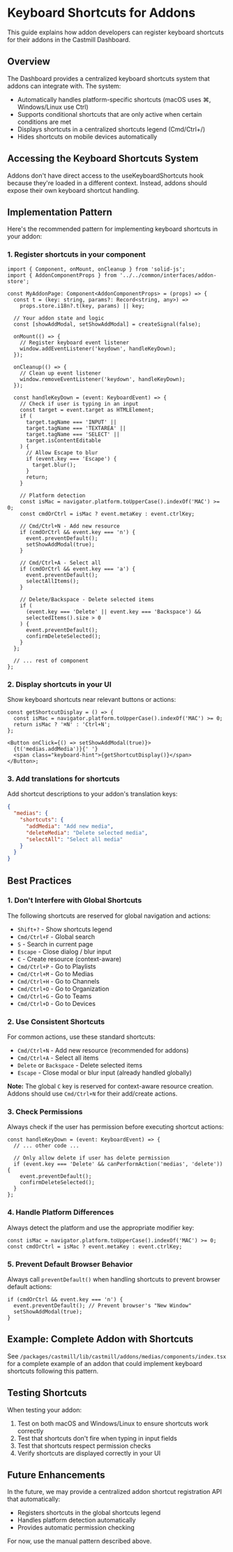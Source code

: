 # Keyboard Shortcuts for Addons

This guide explains how addon developers can register keyboard shortcuts for their addons in the Castmill Dashboard.

## Overview

The Dashboard provides a centralized keyboard shortcuts system that addons can integrate with. The system:

- Automatically handles platform-specific shortcuts (macOS uses ⌘, Windows/Linux use Ctrl)
- Supports conditional shortcuts that are only active when certain conditions are met
- Displays shortcuts in a centralized shortcuts legend (Cmd/Ctrl+/)
- Hides shortcuts on mobile devices automatically

## Accessing the Keyboard Shortcuts System

Addons don't have direct access to the useKeyboardShortcuts hook because they're loaded in a different context. Instead, addons should expose their own keyboard shortcut handling.

## Implementation Pattern

Here's the recommended pattern for implementing keyboard shortcuts in your addon:

### 1. Register shortcuts in your component

```tsx
import { Component, onMount, onCleanup } from 'solid-js';
import { AddonComponentProps } from '../../common/interfaces/addon-store';

const MyAddonPage: Component<AddonComponentProps> = (props) => {
  const t = (key: string, params?: Record<string, any>) =>
    props.store.i18n?.t(key, params) || key;

  // Your addon state and logic
  const [showAddModal, setShowAddModal] = createSignal(false);

  onMount(() => {
    // Register keyboard event listener
    window.addEventListener('keydown', handleKeyDown);
  });

  onCleanup(() => {
    // Clean up event listener
    window.removeEventListener('keydown', handleKeyDown);
  });

  const handleKeyDown = (event: KeyboardEvent) => {
    // Check if user is typing in an input
    const target = event.target as HTMLElement;
    if (
      target.tagName === 'INPUT' ||
      target.tagName === 'TEXTAREA' ||
      target.tagName === 'SELECT' ||
      target.isContentEditable
    ) {
      // Allow Escape to blur
      if (event.key === 'Escape') {
        target.blur();
      }
      return;
    }

    // Platform detection
    const isMac = navigator.platform.toUpperCase().indexOf('MAC') >= 0;
    const cmdOrCtrl = isMac ? event.metaKey : event.ctrlKey;

    // Cmd/Ctrl+N - Add new resource
    if (cmdOrCtrl && event.key === 'n') {
      event.preventDefault();
      setShowAddModal(true);
    }

    // Cmd/Ctrl+A - Select all
    if (cmdOrCtrl && event.key === 'a') {
      event.preventDefault();
      selectAllItems();
    }

    // Delete/Backspace - Delete selected items
    if (
      (event.key === 'Delete' || event.key === 'Backspace') &&
      selectedItems().size > 0
    ) {
      event.preventDefault();
      confirmDeleteSelected();
    }
  };

  // ... rest of component
};
```

### 2. Display shortcuts in your UI

Show keyboard shortcuts near relevant buttons or actions:

```tsx
const getShortcutDisplay = () => {
  const isMac = navigator.platform.toUpperCase().indexOf('MAC') >= 0;
  return isMac ? '⌘N' : 'Ctrl+N';
};

<Button onClick={() => setShowAddModal(true)}>
  {t('medias.addMedia')}{' '}
  <span class="keyboard-hint">{getShortcutDisplay()}</span>
</Button>;
```

### 3. Add translations for shortcuts

Add shortcut descriptions to your addon's translation keys:

```json
{
  "medias": {
    "shortcuts": {
      "addMedia": "Add new media",
      "deleteMedia": "Delete selected media",
      "selectAll": "Select all media"
    }
  }
}
```

## Best Practices

### 1. **Don't Interfere with Global Shortcuts**

The following shortcuts are reserved for global navigation and actions:

- `Shift+?` - Show shortcuts legend
- `Cmd/Ctrl+F` - Global search
- `S` - Search in current page
- `Escape` - Close dialog / blur input
- `C` - Create resource (context-aware)
- `Cmd/Ctrl+P` - Go to Playlists
- `Cmd/Ctrl+M` - Go to Medias
- `Cmd/Ctrl+H` - Go to Channels
- `Cmd/Ctrl+O` - Go to Organization
- `Cmd/Ctrl+G` - Go to Teams
- `Cmd/Ctrl+D` - Go to Devices

### 2. **Use Consistent Shortcuts**

For common actions, use these standard shortcuts:

- `Cmd/Ctrl+N` - Add new resource (recommended for addons)
- `Cmd/Ctrl+A` - Select all items
- `Delete` or `Backspace` - Delete selected items
- `Escape` - Close modal or blur input (already handled globally)

**Note:** The global `C` key is reserved for context-aware resource creation. Addons should use `Cmd/Ctrl+N` for their add/create actions.

### 3. **Check Permissions**

Always check if the user has permission before executing shortcut actions:

```tsx
const handleKeyDown = (event: KeyboardEvent) => {
  // ... other code ...

  // Only allow delete if user has delete permission
  if (event.key === 'Delete' && canPerformAction('medias', 'delete')) {
    event.preventDefault();
    confirmDeleteSelected();
  }
};
```

### 4. **Handle Platform Differences**

Always detect the platform and use the appropriate modifier key:

```tsx
const isMac = navigator.platform.toUpperCase().indexOf('MAC') >= 0;
const cmdOrCtrl = isMac ? event.metaKey : event.ctrlKey;
```

### 5. **Prevent Default Browser Behavior**

Always call `preventDefault()` when handling shortcuts to prevent browser default actions:

```tsx
if (cmdOrCtrl && event.key === 'n') {
  event.preventDefault(); // Prevent browser's "New Window"
  setShowAddModal(true);
}
```

## Example: Complete Addon with Shortcuts

See `/packages/castmill/lib/castmill/addons/medias/components/index.tsx` for a complete example of an addon that could implement keyboard shortcuts following this pattern.

## Testing Shortcuts

When testing your addon:

1. Test on both macOS and Windows/Linux to ensure shortcuts work correctly
2. Test that shortcuts don't fire when typing in input fields
3. Test that shortcuts respect permission checks
4. Verify shortcuts are displayed correctly in your UI

## Future Enhancements

In the future, we may provide a centralized addon shortcut registration API that automatically:

- Registers shortcuts in the global shortcuts legend
- Handles platform detection automatically
- Provides automatic permission checking

For now, use the manual pattern described above.
